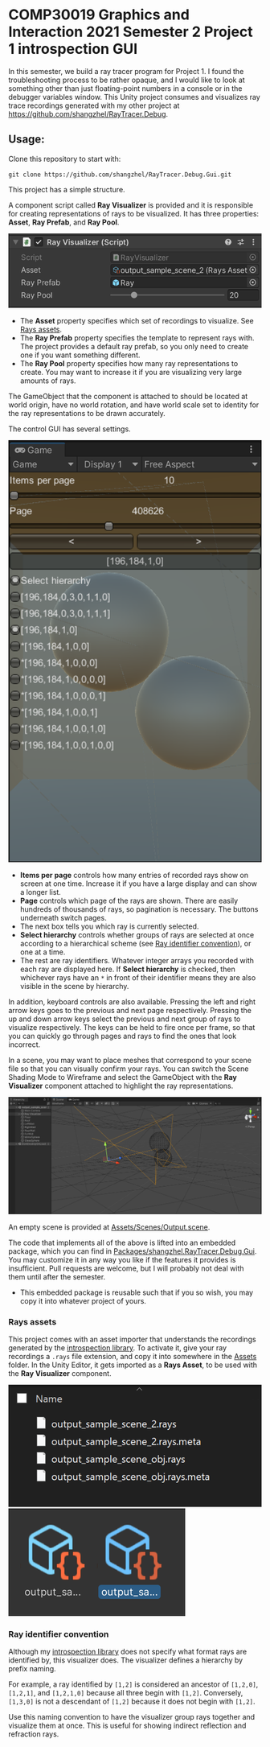 # COMP30019 Graphics and Interaction 2021 Semester 2 Project 1 introspection GUI
In this semester, we build a ray tracer program for Project 1.
I found the troubleshooting process to be rather opaque, and I would like to look at something other than
just floating-point numbers in a console or in the debugger variables window.
This Unity project consumes and visualizes ray trace recordings generated with my other project at https://github.com/shangzhel/RayTracer.Debug.

## Usage:
Clone this repository to start with:
```
git clone https://github.com/shangzhel/RayTracer.Debug.Gui.git
```

This project has a simple structure.

A component script called **Ray Visualizer** is provided and it is responsible for creating representations of rays to be visualized.
It has three properties: **Asset**, **Ray Prefab**, and **Ray Pool**.

![Ray Visualizer Component](docs/ray-visualizer-component.png)

- The **Asset** property specifies which set of recordings to visualize. See [Rays assets](#rays-assets).
- The **Ray Prefab** property specifies the template to represent rays with.
  The project provides a default ray prefab, so you only need to create one if you want something different.
- The **Ray Pool** property specifies how many ray representations to create.
  You may want to increase it if you are visualizing very large amounts of rays.

The GameObject that the component is attached to should be located at world origin, have no world rotation,
and have world scale set to identity for the ray representations to be drawn accurately.

The control GUI has several settings.

![GUI controls](docs/gui-controls.png)

- **Items per page** controls how many entries of recorded rays show on screen at one time.
  Increase it if you have a large display and can show a longer list.
- **Page** controls which page of the rays are shown.
  There are easily hundreds of thousands of rays, so pagination is necessary.
  The buttons underneath switch pages.
- The next box tells you which ray is currently selected.
- **Select hierarchy** controls whether groups of rays are selected at once according to a hierarchical scheme (see [Ray identifier convention](#ray-identifier-convention)), or one at a time.
- The rest are ray identifiers. Whatever integer arrays you recorded with each ray are displayed here.
  If **Select hierarchy** is checked, then whichever rays have an `*` in front of their identifier means they are also visible in the scene by hierarchy.

In addition, keyboard controls are also available.
Pressing the left and right arrow keys goes to the previous and next page respectively.
Pressing the up and down arrow keys select the previous and next group of rays to visualize respectively.
The keys can be held to fire once per frame, so that you can quickly go through pages and rays to find the ones that look incorrect.

In a scene, you may want to place meshes that correspond to your scene file so that you can visually confirm your rays.
You can switch the Scene Shading Mode to Wireframe and select the GameObject with the **Ray Visualizer** component attached
to highlight the ray representations.

![Ray Visualizer selected](docs/ray-visualizer-selected.png)

An empty scene is provided at [Assets/Scenes/Output.scene](Assets/Scenes/Output.scene).

The code that implements all of the above is lifted into an embedded package, which you can find in [Packages/shangzhel.RayTracer.Debug.Gui](Packages/shangzhel.RayTracer.Debug.Gui).
You may customize it in any way you like if the features it provides is insufficient.
Pull requests are welcome, but I will probably not deal with them until after the semester.
- This embedded package is reusable such that if you so wish, you may copy it into whatever project of yours.

### Rays assets
This project comes with an asset importer that understands the recordings generated by the [introspection library](https://github.com/shangzhel/RayTracer.Debug).
To activate it, give your ray recordings a `.rays` file extension, and copy it into somewhere in the [Assets](Assets) folder.
In the Unity Editor, it gets imported as a **Rays Asset**, to be used with the **Ray Visualizer** component.

![Rays files](docs/rays-files.png)
![Rays assets](docs/rays-assets.png)

### Ray identifier convention
Although my [introspection library](https://github.com/shangzhel/RayTracer.Debug) does not specify what format rays are identified by,
this visualizer does.
The visualizer defines a hierarchy by prefix naming.

For example, a ray identified by `[1,2]` is considered an ancestor of `[1,2,0]`, `[1,2,1]`, and `[1,2,1,0]` because all three begin with `[1,2]`. Conversely, `[1,3,0]` is not a descendant of `[1,2]` because it does not begin with `[1,2]`.

Use this naming convention to have the visualizer group rays together and visualize them at once.
This is useful for showing indirect reflection and refraction rays.
